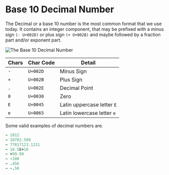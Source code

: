 # Base 10 Decimal Number

The Decimal or a base 10 number is the most common format that we use today. It contains an integer component, that may be prefixed with a minus sign `(- U+002D)` or plus sign `(+ U+002B)` and maybe followed by a fraction part and/or exponent part.&#x20;

![The Base 10 Decimal Number](https://documents.app.lucidchart.com/documents/076b4f9c-b79d-410c-8002-1ac23fdbb786/pages/0\_0?a=23165\&x=91\&y=144\&w=1518\&h=783\&store=1\&accept=image%2F\*\&auth=LCA%20480a20b030638c825a7bd69a8899616107126cb5-ts%3D1612689104)

| Chars | Char Code | Detail                     |
| ----- | --------- | -------------------------- |
| `-`   | `U+002D`  | Minus Sign                 |
| `+`   | `U+002B`  | Plus Sign                  |
| `.`   | `U+002E`  | Decimal Point              |
| `0`   | `U+0030`  | Zero                       |
| `E`   | `U+0045`  | Latin uppercase letter `E` |
| `e`   | `U+0065`  | Latin lowercase letter `e` |

Some valid examples of decimal numbers are.

```ruby
~ 1012
~ 10782.509
~ 77817123.1231
~ 10.5E+10
~ +99.99
~ -100
~ .456
~ -.50
```

